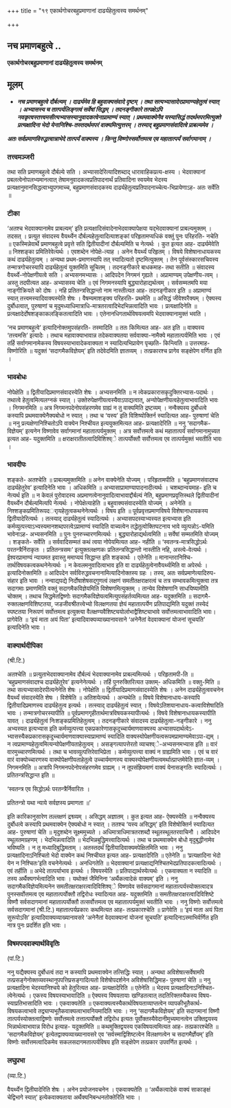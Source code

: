 +++
title = "१९ एकार्थगोचरबहुप्रमाणानां दाढर्यहेतुत्वस्य समर्थनम्"

+++


## नच प्रमाणबहुत्वे ..

**एकार्थगोचरबहुप्रमाणानां दाढर्यहेतुत्वस्य समर्थनम्**

## **मूलम्**

- ***नच प्रमाणबहुत्वे दौर्बल्यम् । दार्ढ्यमेव हि बहुवाक्यसंवादे दृष्टम् । तथा सत्यभ्यासादेरप्रामाण्यहेतुत्वं स्यात् । अभ्यासस्य च तात्पर्यलिङ्गत्वं सर्वेषां सिद्धम् । तदनङ्गीकारे तत्पक्षेऽपि
नवकृत्वस्तत्त्वमसीत्यभ्यासस्यानुवादकत्वेनाप्रामाण्यं स्यात् । प्रथमवाक्येनैव यस्यासिद्धं तदर्थमपरमित्युक्ते प्रत्यक्षादिना भेदो येनानिश्चि-तस्तदर्थमपरं वाक्यमित्युत्तरम् । तस्माद् बहुप्रमाणसंवादित्वे प्राबल्यमेव ।***

***अतः सर्वप्रमाणविरुद्धत्वान्नाभेदे तात्पर्यं वाक्यस्य । किन्तु विष्णोस्सर्वोत्तमत्व एव महातात्पर्यं सर्वागमानाम् ।***

### **तत्त्वमञ्जरी**

तथा सति प्रमाणबहुत्वे दौर्बल्ये सति । अभ्यासादेरित्यादिशब्दाद् धारावाहिकप्रत्य-क्षस्य । भेदवाक्यानां प्रबलत्वेनोपलभ्यमानत्वात् तेषामनुवादकत्वप्रतिपादनार्थं प्रतिवादिना स्वयमेव भेदस्य प्रत्यक्षानुमानसिद्धत्वाभ्युपगमाच्च, बहुप्रमाणसंवादकस्य दार्ढ्यहेतुत्वप्रतिपादनाच्चेत्य-भिप्रायेणाऽह- अतः सर्वेति ॥

### **टीका** 

‘अतश्च भेदवाक्यानामेव प्राबल्यम्’ इति प्रत्यक्षादिसंवादेनाभेदवाक्यापेक्षया यद्भेदवाक्यानां प्राबल्यमुक्तम् । तदसत् । प्रत्युत संवादस्य वैयर्थ्येन दौर्बल्यहेतुत्वादित्याशङ्कां परिहृतामप्यधिकं वक्तुं पुनः परिहरति- नचेति ॥ एकस्मिन्नेवार्थे प्रमाणबहुत्वे प्रवृत्ते सति द्वितीयादीनां दौर्बल्यमिति च नेत्यर्थः । कुत इत्यत आह- दार्ढ्यमेवेति ॥ निश्शङ्का प्रमितिरेवेत्यर्थः । एवशब्देन नोपेक्षे-त्याह । अनेन वैयर्थ्यं परिहृतम् । विषये विशेषानाधायकस्य कथं दार्ढ्यहेतुत्वम् । अन्यथा प्रथम-प्रमाणस्यापि तत् स्यादित्यतो दृष्टमित्युक्तम् । तेन पूर्वसंस्कारसचिवस्य तन्मात्रगोचरस्यापि दार्ढ्यहेतुत्वं युक्तमिति सूचितम् । तदनङ्गीकारे बाधकमाह- तथा सतीति ॥ संवादस्य वैयर्थ्ये-नोपेक्षणीयत्वे सति । अभ्यसनमभ्यासः । आदिपदेन निगमनं गृह्यते । अप्रामाण्यम् उपेक्षणीय-त्वम् । अस्तु तदपीत्यत आह- अभ्यासस्य चेति ॥ एवं निगमनस्यापि बुद्ध्यारोहाद्यर्थत्वम् । सर्वसम्मतमपि मया नाङ्गीक्रियते को दोषः । नहि प्रतितन्त्रसिद्धान्तो नाम नास्तीत्यत आह- तदनङ्गीकार इति ॥ अप्रामाण्यं स्यात् तत्त्वमस्यादिवाक्यस्येति शेषः । वैषम्यमाशङ्क्य परिहरति- प्रथमेति ॥ असिद्धं जीवेश्वरैक्यम् । ऐक्यस्य दुर्बोधत्वात्, पुरुषाणां च मृदुमध्याधिमात्राधि-मात्रतरत्वादिभेदभिन्नत्वादिति भावः । प्रत्यक्षादिनेति ॥ प्रत्यक्षादेर्दोषशङ्काकलङ्कितत्वादिति भावः । एतेनानधिगतार्थविषयत्वमपि भेदवाक्यानामुक्तं भवति ।

‘नच प्रमाणबहुत्वे’ इत्यादिनोक्तमुपसंहरति- तस्मादिति ॥ ततः किमित्यत आह- अत इति ॥ वाक्यस्य ‘तत्त्वमसि’ इत्यादेः । तथाच महावाक्याभावान्न तदेकवाक्यतया सर्ववाक्या-नामैक्ये महातात्पर्यमिति भावः । एवं तर्हि सर्वागमानामेकस्य विषयस्याभावादेकवाक्यता न स्यादित्यभिप्रायेण पृच्छति- किन्त्विति ॥ उत्तरमाह- विष्णोरिति ॥ यदुक्तं ‘सदागमैकविज्ञेयम्’ इति तदेवेदमिति ज्ञातव्यम् । तत्प्रकारश्च प्रागेव सङ्क्षेपेण वर्णित इति ।

### **भावबोधः** 

नोपेक्षेति ॥ द्वितीयादिप्रमाणसंवादस्येति शेषः । अभ्यसनमिति ॥ न त्वेकप्रकारासकृदुक्तिरभ्यास-पदार्थः । तथात्वे हेतुत्वमित्यलग्नकं स्यात् । उक्तेरुपेक्षणीयत्वस्यैवाऽपाद्यत्वात्, अन्योपेक्षणीयत्वहेतुत्वाभावादिति भावः । निगमनमिति ॥ अत्र निगमनपदेनोपसंहरणमेव ग्राह्यं न तु वाक्यमिति द्रष्टव्यम् । नन्वैक्यस्य दुर्बोधत्वे कस्यापि प्रथमवाक्येनैक्यबोधो न स्यात् । तथा च ‘यस्य’ इति विशिष्योक्तिर्न स्यादित्यत आह- पुरुषाणां चेति ॥ ननु प्रत्यक्षेणानिश्चितोऽपि वाक्येन निश्चीयत इत्ययुक्तमित्यत आह- प्रत्यक्षादेरिति ॥ ननु ‘सदागमैक-विज्ञेयम्’ इत्यनेन विष्णावेव सर्वागमानां महातात्पर्यमुक्तम् । अत्र सर्वोत्तमत्वे कथं महातात्पर्यं सर्वागमानामुच्यत इत्यत आह- यदुक्तमिति ॥ क्षराक्षरातीतत्वादिविशिश्व्े तात्पर्योक्तौ सर्वोत्तमत्व एव तात्पर्यमुक्तं भवतीति भावः ।

### **भावदीपः** 

शङ्कते- अतश्चेति ॥ प्राबल्यमुक्तमिति ॥ अनेन वाक्येनेति योज्यम् । परिहृतामपीति ॥ ‘बहुप्रमाणसंवादश्च दार्ढ्यहेतुरेव’ इत्यादिनेति भावः । अधिकमिति ॥ अभ्यासाप्रामाण्यापादनादीत्यर्थः । चशब्दान्वयमाह- इति च नेत्यर्थ इति ॥ न केवलं पुरोवादस्य अप्रमाणत्वेनानुवादित्वाभावाद्दौर्बल्यं नेति, बहुप्रमाणप्रवृत्तिस्थले द्वितीयादीनां वैयर्थ्येन दौर्बल्यमित्यपि नेत्यर्थः । नोपेक्षेत्याहेति ॥ बहुवाक्यसंवादस्येति योज्यम् । अनेनेति ॥ निश्शङ्कप्रमितिरूपदर्ा्यहेतुत्वकथनेनेत्यर्थः । विषय इति ॥ पूर्वप्रवृत्तप्रमाणविषये विशेषानाधायकस्य द्वितीयादेरित्यर्थः । तत्स्याद् दार्ढ्यहेतुत्वं स्यादित्यर्थः । अभ्यासपदस्याभ्यस्यत इत्यभ्यास इति कर्मव्युत्पत्त्याऽभ्यस्यमानशब्दपरत्वेऽप्रामाण्यं स्यादिति वाच्यत्वेन तद्धेतुत्वोक्तिघटनाय भावे व्युत्पन्नोऽ-यमिति भावेनाऽह- अभ्यसनमिति ॥ पुनः पुनरुच्चारणमित्यर्थः । बुद्ध्यारोहाद्यर्थत्वमिति ॥ सर्वेषां सम्मतमिति योज्यम् । शङ्कते- सर्वेति ॥ सर्ववादिसम्मतं कथं त्वया नोपेयमित्यत आह- नहीति ॥ ‘स्वतन्त्र-मात्रसिद्धोऽर्थः परतन्त्रैर्निराकृतः । प्रतितन्त्रसमः’ इत्युक्तलक्षणकः प्रतितन्त्रसिद्धान्तो नास्तीति नहि, अस्त्ये-वेत्यर्थः । ईश्वरप्रामाण्यं न्यायमत इवास्तु ममाप्ययं सिद्धान्त इति शङ्कार्थः । एतेनेति ॥ मानान्तरानिश्चि-तार्थविषयकत्वकथनेनेत्यर्थः । न केवलमनुवादित्वाभाव इति वा दार्ढ्यहेतुत्वेनावैयर्थ्यमिति वा अपेरर्थः । इत्यादिनोक्तमिति ॥ आदिपदेन सर्वविरुद्धवचनानामित्यादिनोक्तस्य ग्रहः । तस्य, अतः सर्वप्रमाणेत्यादिरुप-संहार इति भावः । नन्वाद्यपद्ये निर्दोषाशेषसद्गुणत्वं लक्षणं समतीतक्षराक्षरत्वं च तत्र सम्भावकमित्युक्त्वा तत्र सदागमाः प्रमाणमिति वक्तुं सदागमैकविज्ञेयमिति विशेषणमित्युक्तम् । तान्येव विशेषणानि साधयिष्यामीति चोक्तम् । तथाच सिद्धमेतद्विष्णोः सदागमैकविज्ञेयत्वमित्युपसंहर्तव्यमित्यत आह- यदुक्तमिति ॥ सदागमै-रुक्तलक्षणविशिष्टतया, जडजीवश्रीतत्त्वेभ्यो विलक्षणतया ज्ञेयं महातात्पर्येण प्रतिपाद्यमिति यदुक्तं तस्येदं स्पष्टतया निरूपणं सर्वोत्तमत्व इत्युक्त्या वैलक्षण्यवैशिष्ट्ययोर्लाभाद्वैशिष्ट्याभावे सर्वोत्तमत्वाभावादिति भावः। प्रागेवेति ॥ ‘इयं माता अयं पिता’ इत्यादिवाक्यव्याख्यानावसाने ‘अनेनैतां वेदवाक्यानां योजनां सूचयति’ इत्यादिनेति भावः ।

### **वाक्यार्थदीपिका**

(श्री.टि.)

अतश्चेति ॥ प्रत्युताभेदवाक्यानामेव दौर्बल्यं भेदवाक्यानामेव प्राबल्यमित्यर्थः । परिहृतामपी-ति ॥ ‘बहुप्रमाणसंवादश्च दार्ढ्यहेतुरेव’ इत्यनेनेत्यर्थः । तर्हि पुनरुक्तिरित्यत उक्तम्- अधिकमिति ॥ वक्तु-मिति ॥ तथा सत्यभ्यासादेरपीत्यनेनेति शेषः । नोपेक्षेति ॥ द्वितीयादिप्रमाणसंवादस्येति शेषः । अनेन दार्ढ्यहेतुत्ववचनेन वैयर्थ्यं संवादस्येति शेषः । विशेषेति ॥ अतिशयेत्यर्थः । अन्यथेति ॥ विषये विशेषानाधाय-कस्यापि द्वितीयादिप्रमाणस्य दार्ढ्यहेतुत्व इत्यर्थः । तत्स्याद् दार्ढ्यहेतुत्वं स्यात् । विषयेऽतिशयानाधाय-कत्वाविशेषादिति भावः । तन्मात्रगोचरस्यापीति ॥ पूर्वप्रमाणगृहीतार्थमात्रविषयकस्यापीत्यर्थः । विषये विशेषानाधायकस्यापीति यावत् । दार्ढ्यहेतुत्वं निःशङ्कप्रमितिहेतुत्वम् । तदनङ्गीकारे संवादस्य दार्ढ्यहेतुत्वा-नङ्गीकारे । ननु अभ्यस्यत इत्यभ्यास इति कर्मव्युत्पत्त्या एकप्रकारेणासकृदुच्चार्यमाणवाक्यस्य अभ्यासपदार्थत्वेऽ-भ्यासस्यैकप्रकारासकृदुच्चार्यमाणवाक्यास्याप्रामाण्यं स्यादिति वाक्यस्योपेक्षणीयत्वरूपमप्रामाण्यमेवाऽपा-द्यम् । न त्वप्रामाण्यहेतुत्वमित्यन्योपेक्षणीयताहेतुत्वम् । असङ्गत्यापत्तेरतो व्याचश्व्े-अभ्यसनमभ्यास इति ॥ वारं वारमुच्चारणमित्यर्थः । तथा च भावव्युत्पत्तिरेवाभिप्रेता । कर्मव्युत्पत्त्या वाक्यं न ग्राह्यमिति भावः । एवं च वारं वारं वाक्योच्चारणस्य वाक्योपेक्षणीयताहेतुत्वे उच्चार्यमाणस्य वाक्यस्योपेक्षणीयत्वमर्थात्प्राप्तमेवेति ज्ञात-व्यम् । निगमनमिति ॥ अत्रापि निगमनपदेनोपसंहरणमेव ग्राह्यम् । न तूपसंह्रियमाणं वाक्यं येनासङ्गतिः स्यादित्यर्थः । प्रतितन्त्रसिद्धान्त इति ॥

‘स्वतन्त्र एव सिद्धोऽर्थः परतन्त्रैर्निवारितः ।

प्रतितन्त्रो यथा न्याये सर्वज्ञस्य प्रमाणता ॥’

इति कारिकानुसारेण तल्लक्षणं द्रश्व्व्यम् । असिद्धम् अज्ञातम् । कुत इत्यत आह- ऐक्यस्येति ॥ नन्वैक्यस्य दुर्बोधत्वे कस्यापि प्रथमवाक्येन ऐक्यबोधो न स्यात् । ततश्च ‘यस्य असिद्धम्’ इति विशेषोक्तिर्न स्यादित्यत आह- पुरुषाणां चेति ॥ मृदुशब्देन सूक्ष्ममुच्यते । अधिमात्राधिमात्रतरशब्दौ स्थूलस्थूलतरवाचिनौ । आदिपदेन स्थूलतमग्रहणम् । भेदभिन्नत्वादिति ॥ भेदभिन्नबुद्धिमत्त्वादित्यर्थः । तथा च प्रथमवाक्येन बोधो मृदुबुद्धीनामेव भविष्यति । न तु मध्यादिबुद्धिमताम् । अतस्तदर्थं द्वितीयादिवाक्यमपेक्षितमिति भावः । ननु प्रत्यक्षादिनाऽनिश्चितो भेदो वाक्येन कथं निश्चीयत इत्यत आह- प्रत्यक्षादेरिति ॥ एतेनेति ॥ ‘प्रत्यक्षादिना भेदो येन न निश्चितः’इति वचनेनेत्यर्थः । अनधिगतेति ॥ भेदवाक्यानां प्रत्यक्षाद्यनिश्चितभेदप्रतिपादकत्वादित्यर्थः । एवं तर्हीति ॥ अभेदे तात्पर्याभाव इत्यर्थः । विषयस्येति ॥ प्रतिपाद्यार्थस्येत्यर्थः । एकवाक्यता न स्यादिति ॥ तस्य अर्थैक्यगर्भत्वादिति भावः । यथोक्तं जैमिनिना ‘अर्थैकत्वादेकं वाक्यम्’ इति । ननु सदागमैकविज्ञेयमित्यनेन समतीतक्षराक्षरत्वादिविशिश्व्े विष्णावेव सर्वसदागमानां महातात्पर्यस्योक्तत्वादत्र पुनस्सर्वोत्तमत्व एव महातात्पर्योक्तौ तद्विरोधः स्यादित्यत आह- यदुक्तमिति ॥ समतीतक्षराक्षरत्वादिविशिष्टे विष्णौ सर्वसदागमानां महातात्पर्योक्तौ तत्सर्वोत्तमत्व एव महातात्पर्यमुक्तं भवतीति भावः । ननु विष्णोः सर्वोत्तमत्वे सर्वसदागमानां (श्री.टि.) महातात्पर्यप्रकारः कथमित्यत आह- तत्प्रकारश्चेति ॥ प्रागेवेति ॥ ‘इयं माता अयं पिता सुरूपोऽसि’ इत्यादिवाक्यव्याख्यानावसरे ‘अनेनैतां वेदवाक्यानां योजनां सूचयति’ इत्यादिनाऽस्माभिर्वर्णित इति नात्र पुनः प्रदर्शित इति भावः ।

### **विषमपदवाक्यार्थविवृतिः**

(पां.टि.)

ननु यद्यैक्यस्य दुर्बोधत्वं तदा न कस्यापि प्रथमवाक्येन तत्सिद्धिः स्यात् । अन्यथा अविशेषात्सर्वेषामपि तत्प्रसङ्गेनोक्तव्यवस्थानुपपत्तिप्रसङ्गादित्यतो विशेषोपदर्शनेन अविशेषासिद्धिमाह- पुरुषाणां चेति ॥ ननु प्रत्यक्षादिना भेदस्यानिश्चये को हेतुरित्यत आह- प्रत्यक्षादेरिति ॥ एतेनेति ॥ भेदस्य प्रत्यक्षादिनाऽनिश्चित-त्वेनेत्यर्थः । एकस्य विषयस्याभावादिति ॥ ऐक्यस्य विषयतायाः खण्डितत्वात् तदतिरिक्तस्यैकस्य विषय-स्याप्रतिभासादिति भावः । एकवाक्यतेति ॥ एकवाक्यत्वस्यैकार्थविषयताव्याप्तत्वेन व्यापकीभूतैकार्थ-विषयकत्वाभावे तद्व्याप्यभूतैकवाक्यत्वाभावनियमादिति भावः । ननु ‘सदागमैकविज्ञेयम्’ इति सदागमानां विष्णौ तात्पर्यस्योक्तत्वाद्विष्णोः सर्वोत्तमत्वे तत्तात्पर्योक्तौ तद्विरोध इत्यतः पूर्वोक्तस्यैवेदानीमुच्यमानत्वेन उक्तिद्वयस्य भिन्नार्थत्वाभावान्न विरोध इत्याह- यदुक्तमिति ॥ कथमुक्तिद्वयस्य एकविषयत्वमित्यत आह- तत्प्रकारश्चेति ॥ ‘सदागमैकविज्ञेयम्’ इत्येतद्वाक्यव्याख्यानावसरे एव ‘सर्वस्माद्विशिष्टत्वेन विलक्षणत्वेन च सदागमैर्ज्ञेयम्’ इति विष्णोः सर्वोत्तमत्वादिकमेव सकलसदागमतात्पर्यविषय इति सङ्क्षेपेण तत्प्रकार उपवर्णित इत्यर्थः ।

### **लघुप्रभा**

(व्या.टि.)

वैयर्थ्येन द्वितीयादेरिति शेषः । अनेन प्रयोजनवचनेन । एकवाक्यतेति ॥ ‘अर्थैकत्वादेकं वाक्यं साकाङ्क्षं चेद्विभागे स्यात्’ इत्येकवाक्यताया अर्थैक्यनिबन्धनतोक्तेरिति भावः ।

